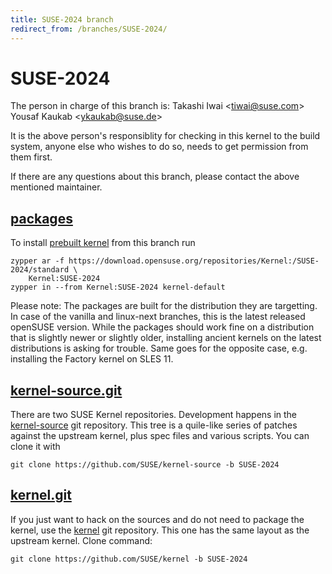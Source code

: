```yaml
---
title: SUSE-2024 branch
redirect_from: /branches/SUSE-2024/
---
```

# SUSE-2024
The person in charge of this branch is:
Takashi Iwai <[tiwai@suse.com](mailto:tiwai@suse.com?subject=SUSE-2024%20branch)>
Yousaf Kaukab <[ykaukab@suse.de](mailto:ykaukab@suse.de?subject=SUSE-2024%20branch)>

It is the above person's responsiblity for checking in this kernel to
the build system, anyone else who wishes to do so, needs to get
permission from them first.

If there are any questions about this branch, please contact the above
mentioned maintainer.


## [packages](https://download.opensuse.org/repositories/Kernel:/SUSE-2024)
To install
[prebuilt kernel](https://download.opensuse.org/repositories/Kernel:/SUSE-2024)
from this branch run

```
zypper ar -f https://download.opensuse.org/repositories/Kernel:/SUSE-2024/standard \
    Kernel:SUSE-2024
zypper in --from Kernel:SUSE-2024 kernel-default
```

Please note: The packages are built for the distribution they are
targetting. In case of the vanilla and linux-next branches, this is the
latest released openSUSE version. While the packages should work
fine on a distribution that is slightly newer or slightly older,
installing ancient kernels on the latest distributions is asking for
trouble. Same goes for the opposite case, e.g. installing the Factory
kernel on SLES 11.

## [kernel-source.git](https://github.com/SUSE/kernel-source/tree/SUSE-2024)
There are two SUSE Kernel repositories. Development happens in the
[kernel-source](https://github.com/SUSE/kernel-source/tree/SUSE-2024)
git repository. This tree is a quile-like series of patches against the
upstream kernel, plus spec files and various scripts. You can clone it
with

```
git clone https://github.com/SUSE/kernel-source -b SUSE-2024
```

## [kernel.git](https://github.com/SUSE/kernel/tree/SUSE-2024)
If you just want to hack on the sources and do not need to package the
kernel, use the [kernel](https://github.com/SUSE/kernel/tree/SUSE-2024)
git repository. This one has the same layout as the upstream kernel. Clone
command:

```
git clone https://github.com/SUSE/kernel -b SUSE-2024
```


